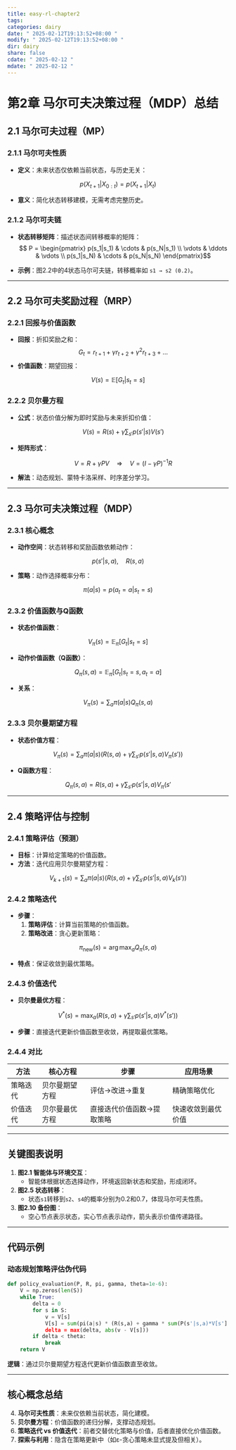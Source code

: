 ```yaml
---
title: easy-rl-chapter2
tags: 
categories: dairy
date: " 2025-02-12T19:13:52+08:00 "
modify: " 2025-02-12T19:13:52+08:00 "
dir: dairy
share: false
cdate: " 2025-02-12 "
mdate: " 2025-02-12 "
---
```


# 第2章 马尔可夫决策过程（MDP）总结

## 2.1 马尔可夫过程（MP）
### 2.1.1 马尔可夫性质
- **定义**：未来状态仅依赖当前状态，与历史无关：
  
$$  p(X_{t+1} | X_{0:t}) = p(X_{t+1} | X_t)$$
  
- **意义**：简化状态转移建模，无需考虑完整历史。
### 2.1.2 马尔可夫链
- **状态转移矩阵**：描述状态间转移概率的矩阵：
$$  
  P = \begin{pmatrix}
  p(s_1|s_1) & \cdots & p(s_N|s_1) \\
  \vdots & \ddots & \vdots \\
  p(s_1|s_N) & \cdots & p(s_N|s_N)
  \end{pmatrix}$$
  
- **示例**：图2.2中的4状态马尔可夫链，转移概率如 `s1 → s2 (0.2)`。

---

## 2.2 马尔可夫奖励过程（MRP）
### 2.2.1 回报与价值函数
- **回报**：折扣奖励之和：
  $$G_t = r_{t+1} + \gamma r_{t+2} + \gamma^2 r_{t+3} + \dots$$
- **价值函数**：期望回报：

$$  V(s) = \mathbb{E}[G_t | s_t = s]$$


### 2.2.2 贝尔曼方程
- **公式**：状态价值分解为即时奖励与未来折扣价值：

  $$V(s) = R(s) + \gamma \sum_{s'} p(s'|s) V(s')$$

- **矩阵形式**：

  $$V = R + \gamma P V \quad \Rightarrow \quad V = (I - \gamma P)^{-1} R$$
  
- **解法**：动态规划、蒙特卡洛采样、时序差分学习。

---

## 2.3 马尔可夫决策过程（MDP）
### 2.3.1 核心概念
- **动作空间**：状态转移和奖励函数依赖动作：
  
$$  p(s'|s,a), \quad R(s,a)$$
  
- **策略**：动作选择概率分布：
  
$$  \pi(a|s) = p(a_t=a | s_t=s)$$
  

### 2.3.2 价值函数与Q函数
- **状态价值函数**：
  
$$  V_\pi(s) = \mathbb{E}_\pi[G_t | s_t = s]$$
  
- **动作价值函数（Q函数）**：
  
$$  Q_\pi(s,a) = \mathbb{E}_\pi[G_t | s_t = s, a_t = a]$$
  
- **关系**：
  
$$  V_\pi(s) = \sum_a \pi(a|s) Q_\pi(s,a)$$
  

### 2.3.3 贝尔曼期望方程
- **状态价值方程**：
  
$$  V_\pi(s) = \sum_a \pi(a|s) \left( R(s,a) + \gamma \sum_{s'} p(s'|s,a) V_\pi(s') \right)$$
  
- **Q函数方程**：
  
$$  Q_\pi(s,a) = R(s,a) + \gamma \sum_{s'} p(s'|s,a) V_\pi(s'$$

---

## 2.4 策略评估与控制
### 2.4.1 策略评估（预测）
- **目标**：计算给定策略的价值函数。
- **方法**：迭代应用贝尔曼期望方程：
  
$$  V_{k+1}(s) = \sum_a \pi(a|s) \left( R(s,a) + \gamma \sum_{s'} p(s'|s,a) V_k(s') \right)$$

### 2.4.2 策略迭代
- **步骤**：
  1. **策略评估**：计算当前策略的价值函数。
  2. **策略改进**：贪心更新策略：
     
$$     \pi_{\text{new}}(s) = \arg\max_a Q_\pi(s,a)$$
     
- **特点**：保证收敛到最优策略。

### 2.4.3 价值迭代
- **贝尔曼最优方程**：
  
$$  V^*(s) = \max_a \left( R(s,a) + \gamma \sum_{s'} p(s'|s,a) V^*(s') \right)$$
  
- **步骤**：直接迭代更新价值函数至收敛，再提取最优策略。

### 2.4.4 对比
| **方法**       | **核心方程**       | **步骤**                     | **应用场景**       |
|----------------|--------------------|------------------------------|--------------------|
| 策略迭代       | 贝尔曼期望方程     | 评估→改进→重复               | 精确策略优化       |
| 价值迭代       | 贝尔曼最优方程     | 直接迭代价值函数→提取策略    | 快速收敛到最优价值 |

---

## 关键图表说明
1. **图2.1 智能体与环境交互**：  
   - 智能体根据状态选择动作，环境返回新状态和奖励，形成闭环。
2. **图2.5 状态转移**：  
   - 状态`s1`转移到`s2`、`s4`的概率分别为0.2和0.7，体现马尔可夫性质。
3. **图2.10 备份图**：  
   - 空心节点表示状态，实心节点表示动作，箭头表示价值传递路径。

---

## 代码示例
### 动态规划策略评估伪代码
```python
def policy_evaluation(P, R, pi, gamma, theta=1e-6):
    V = np.zeros(len(S))
    while True:
        delta = 0
        for s in S:
            v = V[s]
            V[s] = sum(pi(a|s) * (R(s,a) + gamma * sum(P(s'|s,a)*V[s'] for s' in S))
            delta = max(delta, abs(v - V[s]))
        if delta < theta:
            break
    return V
```
**逻辑**：通过贝尔曼期望方程迭代更新价值函数直至收敛。

---

## 核心概念总结
4. **马尔可夫性质**：未来仅依赖当前状态，简化建模。
5. **贝尔曼方程**：价值函数的递归分解，支撑动态规划。
6. **策略迭代 vs 价值迭代**：前者交替优化策略与价值，后者直接优化价值函数。
7. **探索与利用**：隐含在策略更新中（如ε-贪心策略未显式提及但相关）。
```